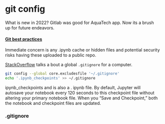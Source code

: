 # git config

What is new in 2022? Gitlab was good for AquaTech app. Now its a brush up for future endeavors.

#### [Git best practices](https://jupyter-tutorial.readthedocs.io/en/stable/productive/git/best-practices.html)

Immediate concern is any .ipynb cache or hidden files and potential security risks having these uploaded to a public repo.

[StackOverflow](https://stackoverflow.com/questions/35916658/how-to-git-ignore-ipython-notebook-checkpoints-anywhere-in-repository) talks a bout a global `.gitignore` for a computer.

```zsh
git config --global core.excludesfile '~/.gitignore'
echo '.ipynb_checkpoints' >> ~/.gitignore
```

ipynb_checkpoints and is also a . ipynb file. By default, Jupyter will autosave your notebook every 120 seconds to this checkpoint file without altering your primary notebook file. When you “Save and Checkpoint,” both the notebook and checkpoint files are updated.

### .gitignore